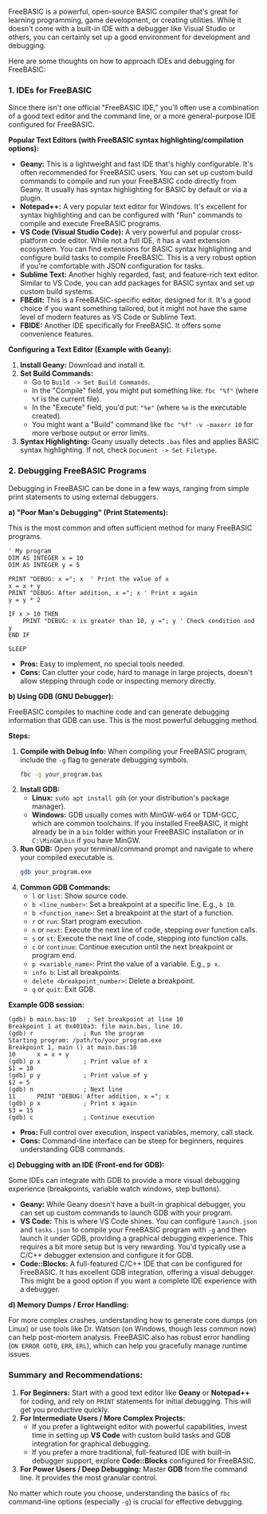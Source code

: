 FreeBASIC is a powerful, open-source BASIC compiler that's great for learning programming, game development, or creating utilities. While it doesn't come with a built-in IDE with a debugger like Visual Studio or others, you can certainly set up a good environment for development and debugging.

Here are some thoughts on how to approach IDEs and debugging for FreeBASIC:

### 1. IDEs for FreeBASIC

Since there isn't one official "FreeBASIC IDE," you'll often use a combination of a good text editor and the command line, or a more general-purpose IDE configured for FreeBASIC.

**Popular Text Editors (with FreeBASIC syntax highlighting/compilation options):**

*   **Geany:** This is a lightweight and fast IDE that's highly configurable. It's often recommended for FreeBASIC users. You can set up custom build commands to compile and run your FreeBASIC code directly from Geany. It usually has syntax highlighting for BASIC by default or via a plugin.
*   **Notepad++:** A very popular text editor for Windows. It's excellent for syntax highlighting and can be configured with "Run" commands to compile and execute FreeBASIC programs.
*   **VS Code (Visual Studio Code):** A very powerful and popular cross-platform code editor. While not a full IDE, it has a vast extension ecosystem. You can find extensions for BASIC syntax highlighting and configure build tasks to compile FreeBASIC. This is a very robust option if you're comfortable with JSON configuration for tasks.
*   **Sublime Text:** Another highly regarded, fast, and feature-rich text editor. Similar to VS Code, you can add packages for BASIC syntax and set up custom build systems.
*   **FBEdit:** This is a FreeBASIC-specific editor, designed for it. It's a good choice if you want something tailored, but it might not have the same level of modern features as VS Code or Sublime Text.
*   **FBIDE:** Another IDE specifically for FreeBASIC. It offers some convenience features.

**Configuring a Text Editor (Example with Geany):**

1.  **Install Geany:** Download and install it.
2.  **Set Build Commands:**
    *   Go to `Build -> Set Build Commands`.
    *   In the "Compile" field, you might put something like: `fbc "%f"` (where `%f` is the current file).
    *   In the "Execute" field, you'd put: `"%e"` (where `%e` is the executable created).
    *   You might want a "Build" command like `fbc "%f" -v -maxerr 10` for more verbose output or error limits.
3.  **Syntax Highlighting:** Geany usually detects `.bas` files and applies BASIC syntax highlighting. If not, check `Document -> Set Filetype`.

### 2. Debugging FreeBASIC Programs

Debugging in FreeBASIC can be done in a few ways, ranging from simple print statements to using external debuggers.

**a) "Poor Man's Debugging" (Print Statements):**

This is the most common and often sufficient method for many FreeBASIC programs.

```freebasic
' My program
DIM AS INTEGER x = 10
DIM AS INTEGER y = 5

PRINT "DEBUG: x ="; x  ' Print the value of x
x = x + y
PRINT "DEBUG: After addition, x ="; x ' Print x again
y = y * 2

IF x > 10 THEN
    PRINT "DEBUG: x is greater than 10, y ="; y ' Check condition and y
END IF

SLEEP
```

*   **Pros:** Easy to implement, no special tools needed.
*   **Cons:** Can clutter your code, hard to manage in large projects, doesn't allow stepping through code or inspecting memory directly.

**b) Using GDB (GNU Debugger):**

FreeBASIC compiles to machine code and can generate debugging information that GDB can use. This is the most powerful debugging method.

**Steps:**

1.  **Compile with Debug Info:** When compiling your FreeBASIC program, include the `-g` flag to generate debugging symbols.
    ```bash
    fbc -g your_program.bas
    ```
2.  **Install GDB:**
    *   **Linux:** `sudo apt install gdb` (or your distribution's package manager).
    *   **Windows:** GDB usually comes with MinGW-w64 or TDM-GCC, which are common toolchains. If you installed FreeBASIC, it might already be in a `bin` folder within your FreeBASIC installation or in `C:\MinGW\bin` if you have MinGW.
3.  **Run GDB:** Open your terminal/command prompt and navigate to where your compiled executable is.
    ```bash
    gdb your_program.exe
    ```
4.  **Common GDB Commands:**
    *   `l` or `list`: Show source code.
    *   `b <line_number>`: Set a breakpoint at a specific line. E.g., `b 10`.
    *   `b <function_name>`: Set a breakpoint at the start of a function.
    *   `r` or `run`: Start program execution.
    *   `n` or `next`: Execute the next line of code, stepping *over* function calls.
    *   `s` or `st`: Execute the next line of code, stepping *into* function calls.
    *   `c` or `continue`: Continue execution until the next breakpoint or program end.
    *   `p <variable_name>`: Print the value of a variable. E.g., `p x`.
    *   `info b`: List all breakpoints.
    *   `delete <breakpoint_number>`: Delete a breakpoint.
    *   `q` or `quit`: Exit GDB.

**Example GDB session:**

```
(gdb) b main.bas:10   ; Set breakpoint at line 10
Breakpoint 1 at 0x4010a3: file main.bas, line 10.
(gdb) r              ; Run the program
Starting program: /path/to/your_program.exe
Breakpoint 1, main () at main.bas:10
10      x = x + y
(gdb) p x            ; Print value of x
$1 = 10
(gdb) p y            ; Print value of y
$2 = 5
(gdb) n              ; Next line
11      PRINT "DEBUG: After addition, x ="; x
(gdb) p x            ; Print x again
$3 = 15
(gdb) c              ; Continue execution
```

*   **Pros:** Full control over execution, inspect variables, memory, call stack.
*   **Cons:** Command-line interface can be steep for beginners, requires understanding GDB commands.

**c) Debugging with an IDE (Front-end for GDB):**

Some IDEs can integrate with GDB to provide a more visual debugging experience (breakpoints, variable watch windows, step buttons).

*   **Geany:** While Geany doesn't have a built-in graphical debugger, you can set up custom commands to launch GDB with your program.
*   **VS Code:** This is where VS Code shines. You can configure `launch.json` and `tasks.json` to compile your FreeBASIC program with `-g` and then launch it under GDB, providing a graphical debugging experience. This requires a bit more setup but is very rewarding. You'd typically use a C/C++ debugger extension and configure it for GDB.
*   **Code::Blocks:** A full-featured C/C++ IDE that can be configured for FreeBASIC. It has excellent GDB integration, offering a visual debugger. This might be a good option if you want a complete IDE experience with a debugger.

**d) Memory Dumps / Error Handling:**

For more complex crashes, understanding how to generate core dumps (on Linux) or use tools like Dr. Watson (on Windows, though less common now) can help post-mortem analysis. FreeBASIC also has robust error handling (`ON ERROR GOTO`, `ERR`, `ERL`), which can help you gracefully manage runtime issues.

### Summary and Recommendations:

1.  **For Beginners:** Start with a good text editor like **Geany** or **Notepad++** for coding, and rely on `PRINT` statements for initial debugging. This will get you productive quickly.
2.  **For Intermediate Users / More Complex Projects:**
    *   If you prefer a lightweight editor with powerful capabilities, invest time in setting up **VS Code** with custom build tasks and GDB integration for graphical debugging.
    *   If you prefer a more traditional, full-featured IDE with built-in debugger support, explore **Code::Blocks** configured for FreeBASIC.
3.  **For Power Users / Deep Debugging:** Master **GDB** from the command line. It provides the most granular control.

No matter which route you choose, understanding the basics of `fbc` command-line options (especially `-g`) is crucial for effective debugging.